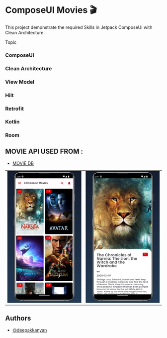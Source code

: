 
# ComposeUI Movies   🎬

This project demonstrate the required Skills in Jetpack ComposeUI with Clean Architecture.

Topic
### ComposeUI
### Clean Architecture
### View Model
### Hilt
### Retrofit
### Kotlin
### Room


## MOVIE API USED FROM :
- [MOVIE DB](https://developers.themoviedb.org/)

<table style="width:100%">
  <tr>
    <td><img src="https://github.com/deepakkanyan/ComposeUI/blob/main/screenshots/List.webp" width="400" height="auto" ></td>
    <td><img src="https://github.com/deepakkanyan/ComposeUI/blob/main/screenshots/details.webp" width="400" height="auto"></td>
 </tr>
</table>




## Authors
- [@deepakkanyan](https://github.com/deepakkanyan/ComposeUI)


